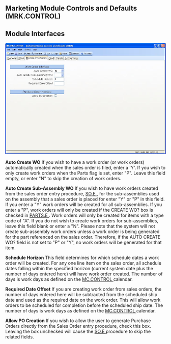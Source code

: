 ##  Marketing Module Controls and Defaults (MRK.CONTROL)

<PageHeader />

##  Module Interfaces

![](./MRK-CONTROL-3.jpg)

**Auto Create WO** If you wish to have a work order (or work orders)
automatically created when the sales order is filed, enter a 'Y'. If you wish
to only create work orders when the Parts flag is set, enter "P". Leave this
field empty, or enter "N" to skip the creation of work orders.  
  
**Auto Create Sub-Assembly WO** If you wish to have work orders created from the sales order entry procedure, [ SO.E ](../../SO-E/README.md) , for the sub-assemblies used on the assembly that a sales order is placed for enter "Y" or "P" in this field. If you enter a "Y" work orders will be created for all sub-assemblies. If you enter a "P", work orders will only be created if the CREATE WO? box is checked in [ PARTS.E ](../../../../ENG-OVERVIEW/ENG-ENTRY/PARTS-E/README.md) . Work orders will only be created for items with a type code of "A". If you do not wish to create work orders for sub-assemblies, leave this field blank or enter a "N". Please note that the system will not create sub-assembly work orders unless a work order is being generated for the part referenced on the sales order. Therefore, if the AUTO CREATE WO? field is not set to "P" or "Y", no work orders will be generated for that item.   
  
**Schedule Horizon** This field determines for which schedule dates a work order will be created. For any one line item on the sales order, all schedule dates falling within the specified horizon (current system date plus the number of days entered here) will have work order created. The number of days is work days as defined on the [ MC.CONTROL ](../../../../MFG-OVERVIEW/MFG-ENTRY/MC-CONTROL/README.md) calendar.   
  
**Required Date Offset** If you are creating work order from sales orders, the number of days entered here will be subtracted from the scheduled ship date and used as the required date on the work order. This will allow work orders to be scheduled for completion before the scheduled ship date. The number of days is work days as defined on the [ MC.CONTROL ](../../../../MFG-OVERVIEW/MFG-ENTRY/MC-CONTROL/README.md) calendar.   
  
**Allow PO Creation** If you wish to allow the user to generate Purchase Orders directly from the Sales Order entry procedure, check this box. Leaving the box unchecked will cause the [ SO.E ](../../SO-E/README.md) procedure to skip the related fields.   
  
  
<badge text= "Version 8.10.57" vertical="middle" />

<PageFooter />